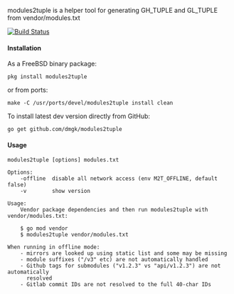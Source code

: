 modules2tuple is a helper tool for generating GH_TUPLE and GL_TUPLE from vendor/modules.txt

[![Build Status](https://travis-ci.org/dmgk/modules2tuple.svg?branch=master)](https://travis-ci.org/dmgk/modules2tuple)

#### Installation

As a FreeBSD binary package:

    pkg install modules2tuple

or from ports:

    make -C /usr/ports/devel/modules2tuple install clean

To install latest dev version directly from GitHub:

    go get github.com/dmgk/modules2tuple

#### Usage

    modules2tuple [options] modules.txt

    Options:
        -offline  disable all network access (env M2T_OFFLINE, default false)
        -v        show version

    Usage:
        Vendor package dependencies and then run modules2tuple with vendor/modules.txt:

        $ go mod vendor
        $ modules2tuple vendor/modules.txt

    When running in offline mode:
        - mirrors are looked up using static list and some may be missing
        - module suffixes ("/v3" etc) are not automatically handled
        - Github tags for submodules ("v1.2.3" vs "api/v1.2.3") are not automatically
          resolved
        - Gitlab commit IDs are not resolved to the full 40-char IDs

